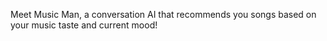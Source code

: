 Meet Music Man, a conversation AI that recommends you songs based on your music taste and current mood!

